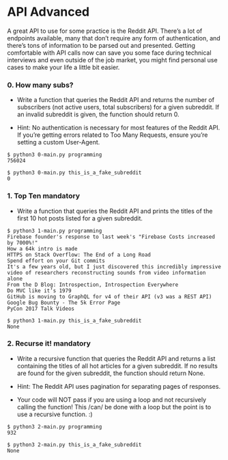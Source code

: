 # API Advanced

A great API to use for some practice is the Reddit API. There’s a lot of endpoints available, many that don’t require any form of authentication, and there’s tons of information to be parsed out and presented. Getting comfortable with API calls now can save you some face during technical interviews and even outside of the job market, you might find personal use cases to make your life a little bit easier.

### 0. How many subs?
- Write a function that queries the Reddit API and returns the number of subscribers (not active users, total subscribers) for a given subreddit. If an invalid subreddit is given, the function should return 0.

- Hint: No authentication is necessary for most features of the Reddit API. If you’re getting errors related to Too Many Requests, ensure you’re setting a custom User-Agent.

```shell
$ python3 0-main.py programming
756024
```
```shell
$ python3 0-main.py this_is_a_fake_subreddit
0
```

### 1. Top Ten mandatory
- Write a function that queries the Reddit API and prints the titles of the first 10 hot posts listed for a given subreddit.

```shell
$ python3 1-main.py programming
Firebase founder's response to last week's "Firebase Costs increased by 7000%!"
How a 64k intro is made
HTTPS on Stack Overflow: The End of a Long Road
Spend effort on your Git commits
It's a few years old, but I just discovered this incredibly impressive video of researchers reconstructing sounds from video information alone
From the D Blog: Introspection, Introspection Everywhere
Do MVC like it’s 1979
GitHub is moving to GraphQL for v4 of their API (v3 was a REST API)
Google Bug Bounty - The 5k Error Page
PyCon 2017 Talk Videos
```
```shell
$ python3 1-main.py this_is_a_fake_subreddit
None
```

### 2. Recurse it! mandatory
- Write a recursive function that queries the Reddit API and returns a list containing the titles of all hot articles for a given subreddit. If no results are found for the given subreddit, the function should return None.

- Hint: The Reddit API uses pagination for separating pages of responses.

- Your code will NOT pass if you are using a loop and not recursively calling the function! This /can/ be done with a loop but the point is to use a recursive function. :)

```shell
$ python3 2-main.py programming
932
```
```shell
$ python3 2-main.py this_is_a_fake_subreddit
None
```
